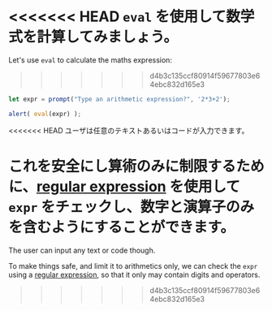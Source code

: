 <<<<<<< HEAD
`eval` を使用して数学式を計算してみましょう。
=======
Let's use `eval` to calculate the maths expression:
>>>>>>> d4b3c135ccf80914f59677803e64ebc832d165e3

```js demo run
let expr = prompt("Type an arithmetic expression?", '2*3+2');

alert( eval(expr) );
```

<<<<<<< HEAD
ユーザは任意のテキストあるいはコードが入力できます。

これを安全にし算術のみに制限するために、[regular expression](info:regular-expressions) を使用して `expr` をチェックし、数字と演算子のみを含むようにすることができます。
=======
The user can input any text or code though.

To make things safe, and limit it to arithmetics only, we can check the `expr` using a [regular expression](info:regular-expressions), so that it only may contain digits and operators.
>>>>>>> d4b3c135ccf80914f59677803e64ebc832d165e3
